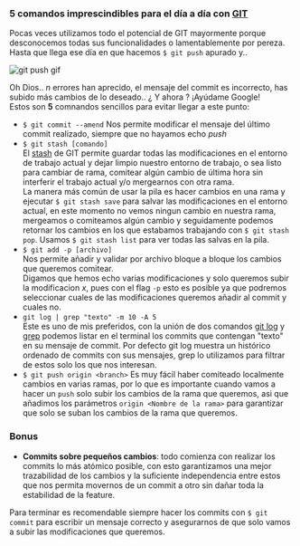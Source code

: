 ### 5 comandos imprescindibles para el día a día con [GIT](https://git-scm.com/)
Pocas veces utilizamos todo el potencial de GIT mayormente
porque desconocemos todas sus funcionalidades o lamentablemente
por pereza. Hasta que llega ese día en que
hacemos `$ git push` apurado y..  

![git push gif](http://i.imgur.com/sFmkFjT.gif)	

Oh Dios.. *n* errores han aprecido, el mensaje del commit es incorrecto, has subido más cambios de lo deseado.. ¿ Y ahora ? ¡Ayúdame Google!    
Estos son **5** comnandos sencillos para evitar llegar a este punto:
 - `$ git commit --amend` Nos permite modificar el mensaje del último commit realizado, siempre que no hayamos echo *push*
 - `$ git stash [comando]`   
    El [stash](https://git-scm.com/docs/git-stash)  de GIT permite guardar todas las modificaciones en el entorno de trabajo actual y dejar limpio nuestro entorno de trabajo, o sea listo para cambiar de rama, comitear algún cambio de última hora sin interferir el trabajo actual y/o mergearnos con otra rama.     
    La manera más común de usar la pila es hacer cambios en una rama y ejecutar `$ git stash save` para salvar las modificaciones en el entorno actual, en este momento no vemos ningun cambio en nuestra rama, mergeamos o comiteamos algún cambio y seguidamente podemos retornar los cambios en los que estabamos trabajando con `$ git stash pop`. Usamos `$ git stash list` para ver todas las salvas en la pila.
 - `$ git add -p [archivo]`     
    Nos permite añadir y validar por archivo bloque a bloque los cambios que queremos comitear.     
Digamos que hemos echo varias modificaciones y solo queremos subir la modificacion *x*, pues con el flag `-p` esto es posible ya que podremos seleccionar cuales de las modificaciones queremos añadir al commit y cuales no.
 - `git log | grep "texto" -m 10 -A 5`      
    Este es uno de mis preferidos, con la unión de dos comandos [git log](https://git-scm.com/docs/git-log) y [grep](http://www.gnu.org/software/grep/manual/grep.html#Introduction) podemos listar en el terminal los commits que contengan "texto" en su mensaje de commit. Por defecto git log muestra un histórico ordenado de commits con sus mensajes, grep lo utilizamos para filtrar de estos solo los que nos interesan.      
 - `$ git push origin <branch>` 
    Es muy fácil haber comiteado localmente cambios en varias ramas, por lo que es importante cuando vamos a hacer un `push` solo subir los cambios de la rama que queremos, asi que añadimos los parámetros `origin <Nombre de la rama>` para garantizar que solo se suban los cambios de la rama que queremos.      

### Bonus
 - **Commits sobre pequeños cambios**: todo comienza con realizar los commits lo más atómico posible, con esto garantizamos una mejor trazabilidad de los cambios y la suficiente independencia entre estos que nos permita movernos de un commit a otro sin dañar toda la estabilidad de la feature.

Para terminar es recomendable siempre hacer los commits con `$ git commit` para escribir un mensaje correcto y asegurarnos de que solo vamos a subir las modificaciones que queremos.
